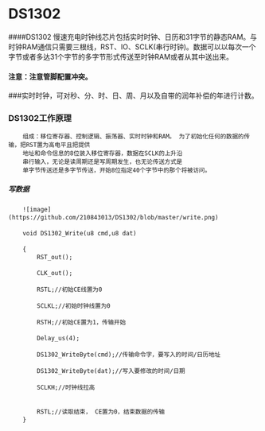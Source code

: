 # DS1302 
 
####DS1302 慢速充电时钟线芯片包括实时时钟、日历和31字节的静态RAM。与时钟RAM通信只需要三根线，RST、IO、SCLK(串行时钟)。数据可以以每次一个字节或者多达31个字节的多字节形式传送至时钟RAM或者从其中送出来。
   
#### 注意：注意管脚配置冲突。

###实时时钟，可对秒、分、时、日、周、月以及自带的润年补偿的年进行计数。

### DS1302工作原理
		
		组成：移位寄存器、控制逻辑、振荡器、实时时钟和RAM。	为了初始化任何的数据的传输，把RST置为高电平且把提供
		地址和命令信息的8位装入移位寄存器，数据在SCLK的上升沿
		串行输入，无论是读周期还是写周期发生，也无论传送方式是
		单字节传送还是多字节传送，开始8位指定40个字节中的那个将被访问。

 

##### 写数据
			
	    ![image](https://github.com/210843013/DS1302/blob/master/write.png)
	    
		void DS1302_Write(u8 cmd,u8 dat)
		
		{
			RST_out();
			
			CLK_out();
			
			RSTL;//初始CE线置为0
			
			SCLKL;//初始时钟线置为0
			
			RSTH;//初始CE置为1，传输开始
			
			Delay_us(4);
			
			DS1302_WriteByte(cmd);//传输命令字，要写入的时间/日历地址
			
			DS1302_WriteByte(dat);//写入要修改的时间/日期
			
			SCLKH;//时钟线拉高
			
			
			RSTL;//读取结束， CE置为0，结束数据的传输
		}
			  
   